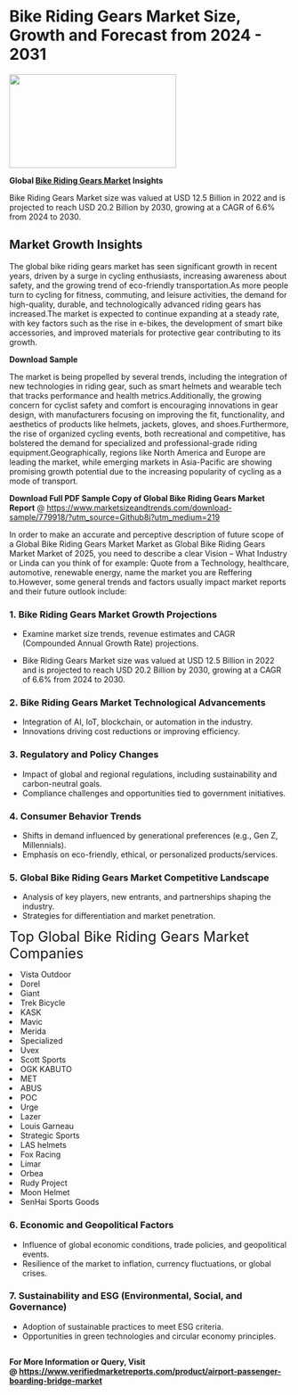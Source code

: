 <H1>Bike Riding Gears Market Size, Growth and Forecast from 2024 - 2031</H1><img class="aligncenter size-medium wp-image-584254" src="https://thirdeyenews.in/wp-content/uploads/2024/09/Global-Market-Research-300x168.jpeg" alt="" width="300" height="168" /><p><strong>Global&nbsp;<a href="https://www.marketsizeandtrends.com/download-sample/779918/?utm_source=Github8j?utm_medium=219">Bike Riding Gears Market</a> Insights</strong></p><p>Bike Riding Gears Market size was valued at USD 12.5 Billion in 2022 and is projected to reach USD 20.2 Billion by 2030, growing at a CAGR of 6.6% from 2024 to 2030.</p><p><h2>Market Growth Insights</h2> <p>The global bike riding gears market has seen significant growth in recent years, driven by a surge in cycling enthusiasts, increasing awareness about safety, and the growing trend of eco-friendly transportation.As more people turn to cycling for fitness, commuting, and leisure activities, the demand for high-quality, durable, and technologically advanced riding gears has increased.The market is expected to continue expanding at a steady rate, with key factors such as the rise in e-bikes, the development of smart bike accessories, and improved materials for protective gear contributing to its growth.</p> <p><strong>Download Sample</strong></p> <p>The market is being propelled by several trends, including the integration of new technologies in riding gear, such as smart helmets and wearable tech that tracks performance and health metrics.Additionally, the growing concern for cyclist safety and comfort is encouraging innovations in gear design, with manufacturers focusing on improving the fit, functionality, and aesthetics of products like helmets, jackets, gloves, and shoes.Furthermore, the rise of organized cycling events, both recreational and competitive, has bolstered the demand for specialized and professional-grade riding equipment.Geographically, regions like North America and Europe are leading the market, while emerging markets in Asia-Pacific are showing promising growth potential due to the increasing popularity of cycling as a mode of transport.<p><span class=""><strong>Download Full PDF Sample Copy of Global Bike Riding Gears Market Report</strong> @ <a href="https://www.marketsizeandtrends.com/download-sample/779918/?utm_source=Github8j?utm_medium=219" target="_blank">https://www.marketsizeandtrends.com/download-sample/779918/?utm_source=Github8j?utm_medium=219</a></span></p><p>In order to make an accurate and perceptive description of future scope of a Global&nbsp;Bike Riding Gears Market Market as Global&nbsp;Bike Riding Gears Market Market of 2025, you need to describe a clear Vision &ndash; What Industry or Linda can you think of for example: Quote from a Technology, healthcare, automotive, renewable energy, name the market you are Reffering to.However, some general trends and factors usually impact market reports and their future outlook include:</p><h3>1.&nbsp;<strong>Bike Riding Gears Market Growth Projections</strong></h3><ul><li>Examine market size trends, revenue estimates and CAGR (Compounded Annual Growth Rate) projections.</li><li><p>Bike Riding Gears Market size was valued at USD 12.5 Billion in 2022 and is projected to reach USD 20.2 Billion by 2030, growing at a CAGR of 6.6% from 2024 to 2030.</p></li></ul><h3>2.&nbsp;<strong>Bike Riding Gears Market Technological Advancements</strong></h3><ul><li>Integration of AI, IoT, blockchain, or automation in the industry.</li><li>Innovations driving cost reductions or improving efficiency.</li></ul><h3>3.&nbsp;<strong>Regulatory and Policy Changes</strong></h3><ul><li>Impact of global and regional regulations, including sustainability and carbon-neutral goals.</li><li>Compliance challenges and opportunities tied to government initiatives.</li></ul><h3>4.&nbsp;<strong>Consumer Behavior Trends</strong></h3><ul><li>Shifts in demand influenced by generational preferences (e.g., Gen Z, Millennials).</li><li>Emphasis on eco-friendly, ethical, or personalized products/services.</li></ul><h3>5.&nbsp;<strong>Global Bike Riding Gears Market Competitive Landscape</strong></h3><ul><li>Analysis of key players, new entrants, and partnerships shaping the industry.</li><li>Strategies for differentiation and market penetration.</li></ul><p data-pm-slice="1 1 []"><span style="color: inherit; font-family: inherit; font-size: 25px;">Top Global Bike Riding Gears Market Companies</span></p><div class="" data-test-id=""><p><li>Vista Outdoor</li><li> Dorel</li><li> Giant</li><li> Trek Bicycle</li><li> KASK</li><li> Mavic</li><li> Merida</li><li> Specialized</li><li> Uvex</li><li> Scott Sports</li><li> OGK KABUTO</li><li> MET</li><li> ABUS</li><li> POC</li><li> Urge</li><li> Lazer</li><li> Louis Garneau</li><li> Strategic Sports</li><li> LAS helmets</li><li> Fox Racing</li><li> Limar</li><li> Orbea</li><li> Rudy Project</li><li> Moon Helmet</li><li> SenHai Sports Goods</li></p></div><h3>6.&nbsp;<strong>Economic and Geopolitical Factors</strong></h3><ul><li>Influence of global economic conditions, trade policies, and geopolitical events.</li><li>Resilience of the market to inflation, currency fluctuations, or global crises.</li></ul><h3>7.&nbsp;<strong>Sustainability and ESG (Environmental, Social, and Governance)</strong></h3><ul><li>Adoption of sustainable practices to meet ESG criteria.</li><li>Opportunities in green technologies and circular economy principles.</li></ul><h2><strong style="font-size: 14px;">For More Information or Query, Visit @&nbsp;</strong><a style="background-color: #ffffff; font-size: 14px;" href="https://www.marketsizeandtrends.com/report/bike-riding-gears-market/" target="_blank">https://www.verifiedmarketreports.com/product/airport-passenger-boarding-bridge-market</a></h2>